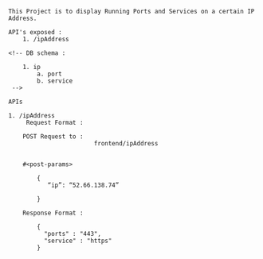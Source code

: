     This Project is to display Running Ports and Services on a certain IP Address.

    API's exposed :
        1. /ipAddress
        
    <!-- DB schema :

	    1. ip
	        a. port
	        b. service
     -->

    APIs

    1. /ipAddress
         Request Format :

        POST Request to :
                            frontend/ipAddress


        #<post-params>

            {
               “ip”: “52.66.138.74”
               
            }

   		Response Format :

            {
              "ports" : "443", 
              "service" : "https"
            }


    